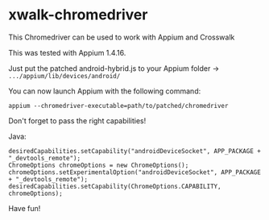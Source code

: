 # xwalk-chromedriver
This Chromedriver can be used to work with Appium and Crosswalk

This was tested with Appium 1.4.16.

Just put the patched android-hybrid.js to your Appium folder -> `.../appium/lib/devices/android/`

You can now launch Appium with the following command:

`appium --chromedriver-executable=path/to/patched/chromedriver`

Don't forget to pass the right capabilities!

Java:

```
desiredCapabilities.setCapability("androidDeviceSocket", APP_PACKAGE + "_devtools_remote");
ChromeOptions chromeOptions = new ChromeOptions();
chromeOptions.setExperimentalOption("androidDeviceSocket", APP_PACKAGE + "_devtools_remote");
desiredCapabilities.setCapability(ChromeOptions.CAPABILITY, chromeOptions);
```

Have fun!
